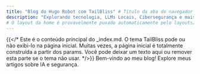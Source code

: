 ```yaml
---
title: "Blog do Hugo Robot com TailBliss" # Título da aba do navegador e para SEO
description: "Explorando tecnologia, LLMs Locais, Cibersegurança e mais com o tema TailBliss."
# O layout da home é provavelmente puxado automaticamente pelo layouts/index.html do tema
---
```

{{</* Este é o conteúdo principal do _index.md. 
     O tema TailBliss pode ou não exibi-lo na página inicial. 
     Muitas vezes, a página inicial é totalmente construída a partir dos params. 
     Você pode deixar um texto aqui ou remover esta parte se o tema não usar. */>}}
Bem-vindo ao meu blog! Explore meus artigos sobre IA e segurança.